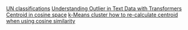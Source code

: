 [UN classifications](https://unstats.un.org/unsd/classifications/Econ/)
[Understanding Outlier in Text Data with Transformers](https://towardsdatascience.com/understanding-outliers-in-text-data-with-transformers-cleanlab-and-topic-modeling-db3585415a19)
[Centroid in cosine space](https://skeptric.com/projective-centroid/index.html)
[k-Means cluster how to re-calculate centroid when using cosine similarity](https://stats.stackexchange.com/questions/120085/k-means-cluster-how-to-re-calculate-centroid-when-using-cosine-similarity)
